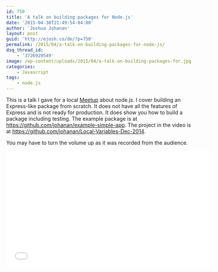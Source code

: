 ```yaml
---
id: 750
title: 'A talk on building packages for Node.js'
date: '2015-04-30T21:49:54-04:00'
author: 'Joshua Johanan'
layout: post
guid: 'http://ejosh.co/de/?p=750'
permalink: /2015/04/a-talk-on-building-packages-for-node-js/
dsq_thread_id:
    - '3726929549'
image: /wp-content/uploads/2015/04/a-talk-on-building-packages-for.jpg
categories:
    - Javascript
tags:
    - node.js
---
```


This is a talk I gave for a local [Meetup](http://www.meetup.com/localvariables/) about node.js. I cover building an Express-like package from scratch. It does not have all the features of Express and is not ready for production. It does show you how to build a package including testing. The example package is at <https://github.com/johanan/example-simple-app>. The project in the video is at <https://github.com/johanan/Local-Variables-Dec-2014>.  
  
You may have to turn the volume up as it was recorded from the audience.  
<iframe allowfullscreen="" frameborder="0" height="315" loading="lazy" src="//www.youtube.com/embed/jMTEWSqLGd0" width="560"></iframe>